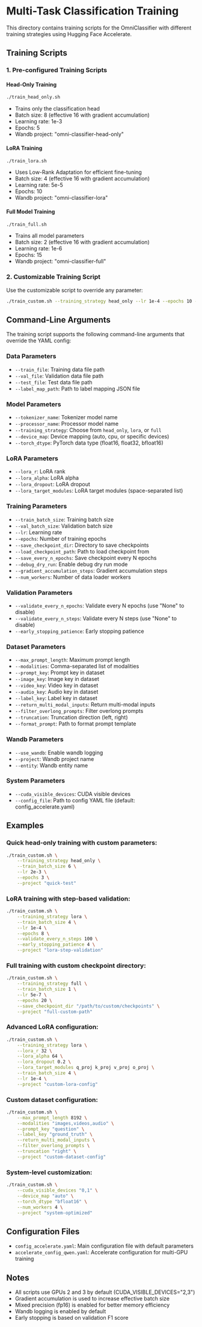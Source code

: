 # Multi-Task Classification Training

This directory contains training scripts for the OmniClassifier with different training strategies using Hugging Face Accelerate.

## Training Scripts

### 1. Pre-configured Training Scripts

#### Head-Only Training
```bash
./train_head_only.sh
```
- Trains only the classification head
- Batch size: 8 (effective 16 with gradient accumulation)
- Learning rate: 1e-3
- Epochs: 5
- Wandb project: "omni-classifier-head-only"

#### LoRA Training
```bash
./train_lora.sh
```
- Uses Low-Rank Adaptation for efficient fine-tuning
- Batch size: 4 (effective 16 with gradient accumulation)
- Learning rate: 5e-5
- Epochs: 10
- Wandb project: "omni-classifier-lora"

#### Full Model Training
```bash
./train_full.sh
```
- Trains all model parameters
- Batch size: 2 (effective 16 with gradient accumulation)
- Learning rate: 1e-6
- Epochs: 15
- Wandb project: "omni-classifier-full"

### 2. Customizable Training Script

Use the customizable script to override any parameter:

```bash
./train_custom.sh --training_strategy head_only --lr 1e-4 --epochs 10 --train_batch_size 4
```

## Command-Line Arguments

The training script supports the following command-line arguments that override the YAML config:

### Data Parameters
- `--train_file`: Training data file path
- `--val_file`: Validation data file path
- `--test_file`: Test data file path
- `--label_map_path`: Path to label mapping JSON file

### Model Parameters
- `--tokenizer_name`: Tokenizer model name
- `--processor_name`: Processor model name
- `--training_strategy`: Choose from `head_only`, `lora`, or `full`
- `--device_map`: Device mapping (auto, cpu, or specific devices)
- `--torch_dtype`: PyTorch data type (float16, float32, bfloat16)

### LoRA Parameters
- `--lora_r`: LoRA rank
- `--lora_alpha`: LoRA alpha
- `--lora_dropout`: LoRA dropout
- `--lora_target_modules`: LoRA target modules (space-separated list)

### Training Parameters
- `--train_batch_size`: Training batch size
- `--val_batch_size`: Validation batch size
- `--lr`: Learning rate
- `--epochs`: Number of training epochs
- `--save_checkpoint_dir`: Directory to save checkpoints
- `--load_checkpoint_path`: Path to load checkpoint from
- `--save_every_n_epochs`: Save checkpoint every N epochs
- `--debug_dry_run`: Enable debug dry run mode
- `--gradient_accumulation_steps`: Gradient accumulation steps
- `--num_workers`: Number of data loader workers

### Validation Parameters
- `--validate_every_n_epochs`: Validate every N epochs (use "None" to disable)
- `--validate_every_n_steps`: Validate every N steps (use "None" to disable)
- `--early_stopping_patience`: Early stopping patience

### Dataset Parameters
- `--max_prompt_length`: Maximum prompt length
- `--modalities`: Comma-separated list of modalities
- `--prompt_key`: Prompt key in dataset
- `--image_key`: Image key in dataset
- `--video_key`: Video key in dataset
- `--audio_key`: Audio key in dataset
- `--label_key`: Label key in dataset
- `--return_multi_modal_inputs`: Return multi-modal inputs
- `--filter_overlong_prompts`: Filter overlong prompts
- `--truncation`: Truncation direction (left, right)
- `--format_prompt`: Path to format prompt template

### Wandb Parameters
- `--use_wandb`: Enable wandb logging
- `--project`: Wandb project name
- `--entity`: Wandb entity name

### System Parameters
- `--cuda_visible_devices`: CUDA visible devices
- `--config_file`: Path to config YAML file (default: config_accelerate.yaml)

## Examples

### Quick head-only training with custom parameters:
```bash
./train_custom.sh \
    --training_strategy head_only \
    --train_batch_size 6 \
    --lr 2e-3 \
    --epochs 3 \
    --project "quick-test"
```

### LoRA training with step-based validation:
```bash
./train_custom.sh \
    --training_strategy lora \
    --train_batch_size 4 \
    --lr 1e-4 \
    --epochs 8 \
    --validate_every_n_steps 100 \
    --early_stopping_patience 4 \
    --project "lora-step-validation"
```

### Full training with custom checkpoint directory:
```bash
./train_custom.sh \
    --training_strategy full \
    --train_batch_size 1 \
    --lr 5e-7 \
    --epochs 20 \
    --save_checkpoint_dir "/path/to/custom/checkpoints" \
    --project "full-custom-path"
```

### Advanced LoRA configuration:
```bash
./train_custom.sh \
    --training_strategy lora \
    --lora_r 32 \
    --lora_alpha 64 \
    --lora_dropout 0.2 \
    --lora_target_modules q_proj k_proj v_proj o_proj \
    --train_batch_size 4 \
    --lr 1e-4 \
    --project "custom-lora-config"
```

### Custom dataset configuration:
```bash
./train_custom.sh \
    --max_prompt_length 8192 \
    --modalities "images,videos,audio" \
    --prompt_key "question" \
    --label_key "ground_truth" \
    --return_multi_modal_inputs \
    --filter_overlong_prompts \
    --truncation "right" \
    --project "custom-dataset-config"
```

### System-level customization:
```bash
./train_custom.sh \
    --cuda_visible_devices "0,1" \
    --device_map "auto" \
    --torch_dtype "bfloat16" \
    --num_workers 4 \
    --project "system-optimized"
```

## Configuration Files

- `config_accelerate.yaml`: Main configuration file with default parameters
- `accelerate_config_qwen.yaml`: Accelerate configuration for multi-GPU training

## Notes

- All scripts use GPUs 2 and 3 by default (CUDA_VISIBLE_DEVICES="2,3")
- Gradient accumulation is used to increase effective batch size
- Mixed precision (fp16) is enabled for better memory efficiency
- Wandb logging is enabled by default
- Early stopping is based on validation F1 score
